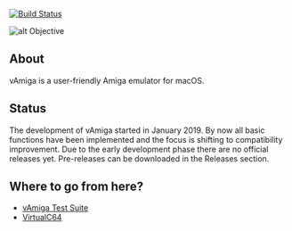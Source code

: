 [![Build Status](https://travis-ci.org/dirkwhoffmann/vAmiga.svg?branch=master)](https://travis-ci.org/dirkwhoffmann/vAmiga)

![alt Objective](http://www.dirkwhoffmann.de/vAMIGA/pics/objective7.jpg)

## About

vAmiga is a user-friendly Amiga emulator for macOS.

## Status

The development of vAmiga started in January 2019. By now all basic functions have been implemented and the focus is shifting to compatibility improvement. Due to the early development phase there are no official releases yet. Pre-releases can be downloaded in the Releases section. 
   
## Where to go from here?

- [vAmiga Test Suite](https://github.com/dirkwhoffmann/vAmigaTS)
- [VirtualC64](https://github.com/dirkwhoffmann/VirtualC64)
